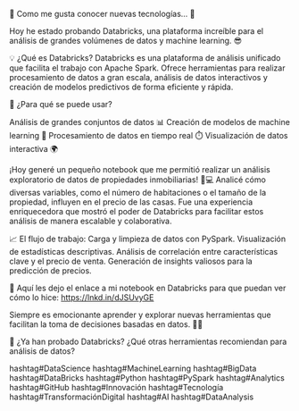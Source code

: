 🚀 Como me gusta conocer nuevas tecnologías... 🤩

Hoy he estado probando Databricks, una plataforma increíble para el análisis de grandes volúmenes de datos y machine learning. 😎

💡 ¿Qué es Databricks? Databricks es una plataforma de análisis unificado que facilita el trabajo con Apache Spark. Ofrece herramientas para realizar procesamiento de datos a gran escala, análisis de datos interactivos y creación de modelos predictivos de forma eficiente y rápida.

🔧 ¿Para qué se puede usar?

Análisis de grandes conjuntos de datos 📊
Creación de modelos de machine learning 🤖
Procesamiento de datos en tiempo real ⏱️
Visualización de datos interactiva 🌍

¡Hoy generé un pequeño notebook que me permitió realizar un análisis exploratorio de datos de propiedades inmobiliarias! 🏡💻 Analicé cómo diversas variables, como el número de habitaciones o el tamaño de la propiedad, influyen en el precio de las casas. Fue una experiencia enriquecedora que mostró el poder de Databricks para facilitar estos análisis de manera escalable y colaborativa.

📈 El flujo de trabajo:
Carga y limpieza de datos con PySpark.
Visualización de estadísticas descriptivas.
Análisis de correlación entre características clave y el precio de venta.
Generación de insights valiosos para la predicción de precios.

🔗 Aquí les dejo el enlace a mi notebook en Databricks para que puedan ver cómo lo hice: 
https://lnkd.in/dJSUvyGE

Siempre es emocionante aprender y explorar nuevas herramientas que facilitan la toma de decisiones basadas en datos. 💪✨

💬 ¿Ya han probado Databricks? ¿Qué otras herramientas recomiendan para análisis de datos?

hashtag#DataScience hashtag#MachineLearning hashtag#BigData hashtag#DataBricks hashtag#Python hashtag#PySpark hashtag#Analytics hashtag#GitHub hashtag#Innovación hashtag#Tecnología hashtag#TransformaciónDigital hashtag#AI hashtag#DataAnalysis
